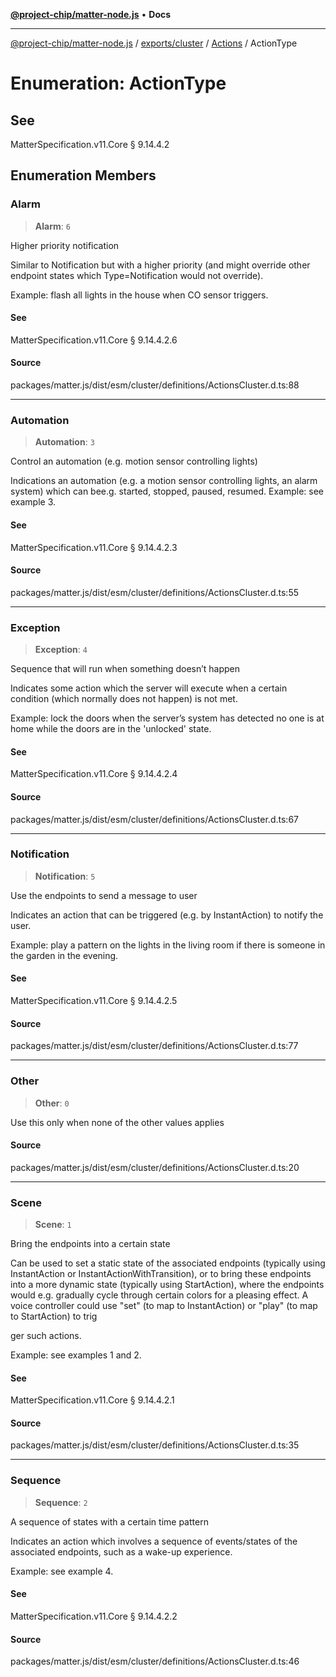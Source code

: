 [**@project-chip/matter-node.js**](../../../../../README.md) • **Docs**

***

[@project-chip/matter-node.js](../../../../../modules.md) / [exports/cluster](../../../README.md) / [Actions](../README.md) / ActionType

# Enumeration: ActionType

## See

MatterSpecification.v11.Core § 9.14.4.2

## Enumeration Members

### Alarm

> **Alarm**: `6`

Higher priority notification

Similar to Notification but with a higher priority (and might override other endpoint states which
Type=Notification would not override).

Example: flash all lights in the house when CO sensor triggers.

#### See

MatterSpecification.v11.Core § 9.14.4.2.6

#### Source

packages/matter.js/dist/esm/cluster/definitions/ActionsCluster.d.ts:88

***

### Automation

> **Automation**: `3`

Control an automation (e.g. motion sensor controlling lights)

Indications an automation (e.g. a motion sensor controlling lights, an alarm system) which can bee.g.
started, stopped, paused, resumed. Example: see example 3.

#### See

MatterSpecification.v11.Core § 9.14.4.2.3

#### Source

packages/matter.js/dist/esm/cluster/definitions/ActionsCluster.d.ts:55

***

### Exception

> **Exception**: `4`

Sequence that will run when something doesn’t happen

Indicates some action which the server will execute when a certain condition (which normally does not
happen) is not met.

Example: lock the doors when the server’s system has detected no one is at home while the doors are in the
'unlocked' state.

#### See

MatterSpecification.v11.Core § 9.14.4.2.4

#### Source

packages/matter.js/dist/esm/cluster/definitions/ActionsCluster.d.ts:67

***

### Notification

> **Notification**: `5`

Use the endpoints to send a message to user

Indicates an action that can be triggered (e.g. by InstantAction) to notify the user.

Example: play a pattern on the lights in the living room if there is someone in the garden in the evening.

#### See

MatterSpecification.v11.Core § 9.14.4.2.5

#### Source

packages/matter.js/dist/esm/cluster/definitions/ActionsCluster.d.ts:77

***

### Other

> **Other**: `0`

Use this only when none of the other values applies

#### Source

packages/matter.js/dist/esm/cluster/definitions/ActionsCluster.d.ts:20

***

### Scene

> **Scene**: `1`

Bring the endpoints into a certain state

Can be used to set a static state of the associated endpoints (typically using InstantAction or
InstantActionWithTransition), or to bring these endpoints into a more dynamic state (typically using
StartAction), where the endpoints would e.g. gradually cycle through certain colors for a pleasing effect. A
voice controller could use "set" (to map to InstantAction) or "play" (to map to StartAction) to trig

ger such actions.

Example: see examples 1 and 2.

#### See

MatterSpecification.v11.Core § 9.14.4.2.1

#### Source

packages/matter.js/dist/esm/cluster/definitions/ActionsCluster.d.ts:35

***

### Sequence

> **Sequence**: `2`

A sequence of states with a certain time pattern

Indicates an action which involves a sequence of events/states of the associated endpoints, such as a
wake-up experience.

Example: see example 4.

#### See

MatterSpecification.v11.Core § 9.14.4.2.2

#### Source

packages/matter.js/dist/esm/cluster/definitions/ActionsCluster.d.ts:46
